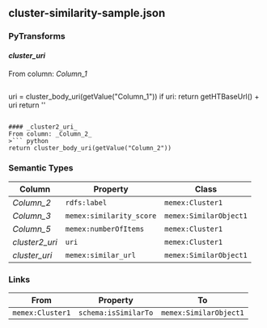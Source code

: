 ## cluster-similarity-sample.json

### PyTransforms
#### _cluster_uri_
From column: _Column_1_
>``` python
uri = cluster_body_uri(getValue("Column_1"))
if uri:
   return getHTBaseUrl() + uri
return ''
```

#### _cluster2_uri_
From column: _Column_2_
>``` python
return cluster_body_uri(getValue("Column_2"))
```


### Semantic Types
| Column | Property | Class |
|  ----- | -------- | ----- |
| _Column_2_ | `rdfs:label` | `memex:Cluster1`|
| _Column_3_ | `memex:similarity_score` | `memex:SimilarObject1`|
| _Column_5_ | `memex:numberOfItems` | `memex:Cluster1`|
| _cluster2_uri_ | `uri` | `memex:Cluster1`|
| _cluster_uri_ | `memex:similar_url` | `memex:SimilarObject1`|


### Links
| From | Property | To |
|  --- | -------- | ---|
| `memex:Cluster1` | `schema:isSimilarTo` | `memex:SimilarObject1`|
